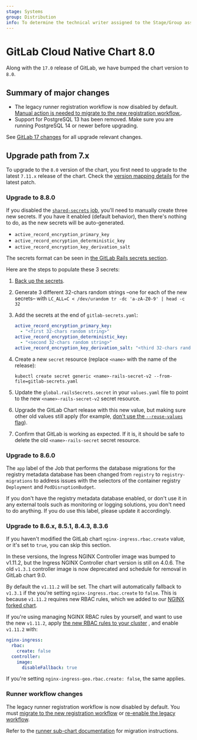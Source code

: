```yaml
---
stage: Systems
group: Distribution
info: To determine the technical writer assigned to the Stage/Group associated with this page, see https://handbook.gitlab.com/handbook/product/ux/technical-writing/#designated-technical-writers
---
```


# GitLab Cloud Native Chart 8.0

Along with the `17.0` release of GitLab, we have bumped the chart version to `8.0`.

## Summary of major changes

- The legacy runner registration workflow is now disabled by default. [Manual action is needed to migrate to the new registration workflow.](#runner-workflow-changes).
- Support for PostgreSQL 13 has been removed. Make sure you are running PostgreSQL 14 or newer before upgrading.

See [GitLab 17 changes](https://docs.gitlab.com/ee/update/versions/gitlab_17_changes.html#1700) for all upgrade relevant changes.

## Upgrade path from 7.x

To upgrade to the `8.0` version of the chart, you first need to upgrade to the latest `7.11.x`
release of the chart. Check the [version mapping details](../installation/version_mappings.md) for the latest patch.

### Upgrade to 8.8.0

If you disabled the [`shared-secrets` job](../charts/shared-secrets.md#disable-functionality),
you'll need to manually create three new secrets. If you have it enabled (default behavior), then there's nothing to do, as the new secrets will be auto-generated.

- `active_record_encryption_primary_key`
- `active_record_encryption_deterministic_key`
- `active_record_encryption_key_derivation_salt`

The secrets format can be seen in [the GitLab Rails secrets section](../installation/secrets.md#gitlab-rails-secret).

Here are the steps to populate these 3 secrets:

1. [Back up the secrets](../backup-restore/backup.md#back-up-the-secrets).
1. Generate 3 different 32-chars random strings –one for each of the new secrets– with `LC_ALL=C < /dev/urandom tr -dc 'a-zA-Z0-9' | head -c 32`
1. Add the secrets at the end of `gitlab-secrets.yaml`:

   ```yaml
   active_record_encryption_primary_key:
     - "<first 32-chars random string>"
   active_record_encryption_deterministic_key:
     - "<second 32-chars random string>"
   active_record_encryption_key_derivation_salt: "<third 32-chars random string>"
   ```

1. Create a new `secret` resource (replace `<name>` with the name of the release):

   ```shell
   kubectl create secret generic <name>-rails-secret-v2 --from-file=gitlab-secrets.yaml
   ```

1. Update the `global.railsSecrets.secret` in your `values.yaml` file to point to the new `<name>-rails-secret-v2` secret resource.
1. Upgrade the GitLab Chart release with this new value, but making sure other old values still apply (for example, [don't use the `--reuse-values` flag](../installation/upgrade.md)).
1. Confirm that GitLab is working as expected. If it is, it should be safe to delete the old `<name>-rails-secret` secret resource.

### Upgrade to 8.6.0

The `app` label of the Job that performs the database migrations for the registry metadata database has
been changed from `registry` to `registry-migrations` to address issues with the selectors of the
container registry `Deployment` and `PodDisruptionBudget`.

If you don't have the registry metadata database enabled, or don't use it in any external tools
such as monitoring or logging solutions, you don't need to do anything. If you do use this label,
please update it accordingly.

### Upgrade to 8.6.x, 8.5.1, 8.4.3, 8.3.6

If you haven't modified the GitLab chart `nginx-ingress.rbac.create` value, or it's set to `true`,
you can skip this section.

In these versions, the Ingress NGINX Controller image was bumped to v1.11.2, but the Ingress NGINX Controller chart version is
still on 4.0.6. The old `v1.3.1` controller image is now deprecated and schedule for removal in GitLab chart 9.0.

By default the `v1.11.2` will be set. The chart will automatically fallback to `v1.3.1` if the you're setting
`nginx-ingress.rbac.create` to `false`. This is because `v1.11.2` requires new RBAC rules, which we added to our
[NGINX forked chart](../charts/nginx/fork.md).

If you're using managing NGINX RBAC rules by yourself, and want to use the new `v1.11.2`, apply
[the new RBAC rules to your cluster](https://gitlab.com/gitlab-org/charts/gitlab/-/merge_requests/3901/diffs?commit_id=93a3cbdb5ad83db95e12fa6c2145df0800493d8b)
, and enable `v1.11.2` with:

```yaml
nginx-ingress:
  rbac:
    create: false
  controller:
    image:
      disableFallback: true
```

If you're setting `nginx-ingress-geo.rbac.create: false`, the same applies.

### Runner workflow changes

The legacy runner registration workflow is now disabled by default. You must
[migrate to the new registration workflow](https://docs.gitlab.com/ee/tutorials/automate_runner_creation/index.html)
or [re-enable the legacy workflow](https://docs.gitlab.com/ee/administration/settings/continuous_integration.html#enable-runner-registrations-tokens).

Refer to the [runner sub-chart documentation](../charts/gitlab/gitlab-runner/index.md#requirements)
for migration instructions.
